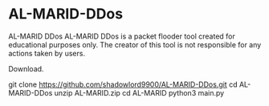 # AL-MARID-DDos
AL-MARID DDos  AL-MARID DDos is a packet flooder tool created for educational purposes only. The creator of this tool is not responsible for any actions taken by users.


Download.

git clone 
https://github.com/shadowlord9900/AL-MARID-DDos.git
cd AL-MARID-DDos
unzip AL-MARID.zip
cd AL-MARID
python3 main.py

